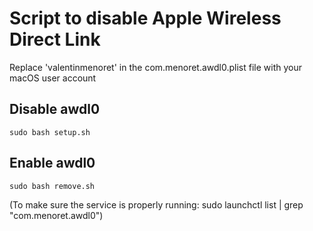 # Script to disable Apple Wireless Direct Link

Replace 'valentinmenoret' in the com.menoret.awdl0.plist file with your macOS user account

## Disable awdl0

```
sudo bash setup.sh
```

## Enable awdl0

```
sudo bash remove.sh
```

(To make sure the service is properly running: sudo launchctl list | grep "com.menoret.awdl0")
